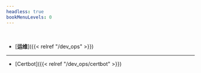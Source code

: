 ```yaml
---
headless: true
bookMenuLevels: 0
---
```


<br>

- [**运维**]({{< relref "/dev_ops" >}})

--- 

- [Certbot]({{< relref "/dev_ops/certbot" >}})
